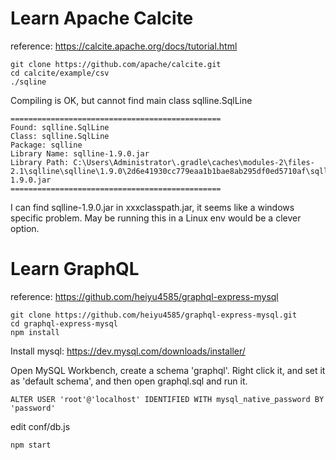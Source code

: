 # Learn Apache Calcite
reference: https://calcite.apache.org/docs/tutorial.html

```shell
git clone https://github.com/apache/calcite.git
cd calcite/example/csv
./sqline
```
Compiling is OK, but cannot find main class sqlline.SqlLine

```textfile
===============================================
Found: sqlline.SqlLine
Class: sqlline.SqlLine
Package: sqlline
Library Name: sqlline-1.9.0.jar
Library Path: C:\Users\Administrator\.gradle\caches\modules-2\files-2.1\sqlline\sqlline\1.9.0\2d6e41930cc779eaa1b1bae8ab295df0ed5710af\sqlline-1.9.0.jar
===============================================
```

I can find sqlline-1.9.0.jar in xxxclasspath.jar, it seems like a windows specific problem.
May be running this in a Linux env would be a clever option.


# Learn GraphQL
reference: https://github.com/heiyu4585/graphql-express-mysql
```shell
git clone https://github.com/heiyu4585/graphql-express-mysql.git
cd graphql-express-mysql
npm install
```

Install mysql:
https://dev.mysql.com/downloads/installer/

Open MySQL Workbench, create a schema 'graphql'.
Right click it, and set it as 'default schema', and then open graphql.sql and run it.

```textfile
ALTER USER 'root'@'localhost' IDENTIFIED WITH mysql_native_password BY 'password'
```

edit conf/db.js
```shell
npm start
```
